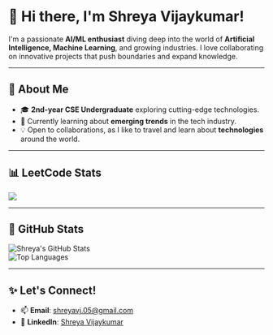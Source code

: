 # 👋 Hi there, I'm Shreya Vijaykumar!

I'm a passionate **AI/ML enthusiast** diving deep into the world of **Artificial Intelligence, Machine Learning**, and growing industries.
I love collaborating on innovative projects that push boundaries and expand knowledge.

---

## 👀 About Me
- 🎓 **2nd-year CSE Undergraduate** exploring cutting-edge technologies.
- 🌱 Currently learning about **emerging trends** in the tech industry.
- 💡 Open to collaborations, as I like to travel and learn about **technologies** around the world.

---

## 📊 LeetCode Stats
![](https://leetcard.jacoblin.cool/shreyavj_05?theme=dark,unicorn)



---

## 🌟 GitHub Stats
![Shreya's GitHub Stats](https://github-readme-stats.vercel.app/api?username=ShreyaVijaykumar&show_icons=true&theme=radical)  
![Top Languages](https://github-readme-stats.vercel.app/api/top-langs/?username=ShreyaVijaykumar&layout=compact&theme=radical)

---

## ✨ Let's Connect!
- 📫 **Email**: [shreyavj.05@gmail.com](mailto:shreyavj.05@gmail.com)
- 💼 **LinkedIn**: [Shreya Vijaykumar](https://www.linkedin.com/in/shreya-vijaykumar-1b5855289/)

